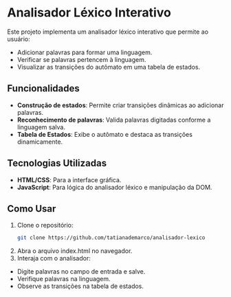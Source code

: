 # Analisador Léxico Interativo

Este projeto implementa um analisador léxico interativo que permite ao usuário:

- Adicionar palavras para formar uma linguagem.
- Verificar se palavras pertencem à linguagem.
- Visualizar as transições do autômato em uma tabela de estados.

## Funcionalidades

- **Construção de estados**: Permite criar transições dinâmicas ao adicionar palavras.
- **Reconhecimento de palavras**: Valida palavras digitadas conforme a linguagem salva.
- **Tabela de Estados**: Exibe o autômato e destaca as transições dinamicamente.

## Tecnologias Utilizadas

- **HTML/CSS**: Para a interface gráfica.
- **JavaScript**: Para lógica do analisador léxico e manipulação da DOM.

## Como Usar

1. Clone o repositório:
   ```bash
   git clone https://github.com/tatianademarco/analisador-lexico
2. Abra o arquivo index.html no navegador.
3. Interaja com o analisador:

  - Digite palavras no campo de entrada e salve.
  - Verifique palavras na linguagem.
  - Observe as transições na tabela de estados.

